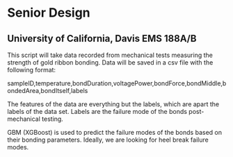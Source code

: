 # Senior Design
## University of California, Davis EMS 188A/B

This script will take data recorded from mechanical tests measuring the strength of gold ribbon bonding.  Data will be saved in a csv file with the following format:

sampleID,temperature,bondDuration,voltagePower,bondForce,bondMiddle,bondedArea,bondItself,labels

The features of the data are everything but the labels, which are apart the labels of the data set.  Labels are the failure mode of the bonds post-mechanical testing.

GBM (XGBoost) is used to predict the failure modes of the bonds based on their bonding parameters.  Ideally, we are looking for heel break failure modes.
